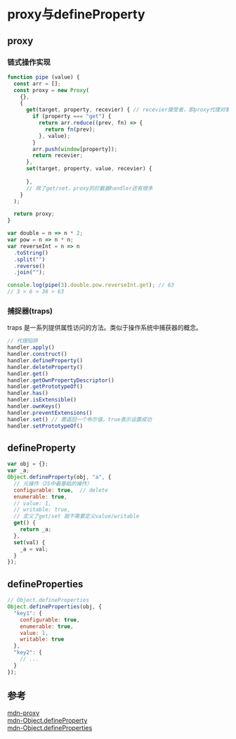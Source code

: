 # proxy与defineProperty

## proxy

### 链式操作实现

```js
function pipe (value) {
  const arr = [];
  const proxy = new Proxy(
    {},
    {
      get(target, property, recevier) { // recevier接受者，即proxy代理对象本身
        if (property === "get") {
          return arr.reduce((prev, fn) => {
            return fn(prev);
          }, value);
        }
        arr.push(window[property]);
        return recevier;
      },
      set(target, property, value, recevier) {
        
      },
      // 除了get/set，proxy的拦截器handler还有很多
    }
  );

  return proxy;
}

var double = n => n * 2;
var pow = n => n * n;
var reverseInt = n => n
  .toString()
  .split("")
  .reverse()
  .join("");

console.log(pipe(3).double.pow.reverseInt.get); // 63
// 3 > 6 > 36 > 63
```

### 捕捉器(traps)

traps 是一系列提供属性访问的方法。类似于操作系统中捕获器的概念。

```js
// 代理陷阱
handler.apply()
handler.construct()
handler.defineProperty()
handler.deleteProperty()
handler.get()
handler.getOwnPropertyDescriptor()
handler.getPrototypeOf()
handler.has()
handler.isExtensible()
handler.ownKeys()
handler.preventExtensions()
handler.set() // 需返回一个布尔值，true表示设置成功
handler.setPrototypeOf()
```



## defineProperty

```js
var obj = {};
var _a;
Object.defineProperty(obj, "a", {
  // 元操作（JS中最基础的操作）
  configurable: true,  // delete
  enumerable: true,
  // value: 1,
  // writable: true,
  // 定义了get/set 就不需要定义value/writable
  get() {
    return _a;
  },
  set(val) {
    _a = val;
  }
});
```

## defineProperties

```js
// Object.defineProperties
Object.defineProperties(obj, {
  "key1": {
    configurable: true,
    enumerable: true,
    value: 1,
    writable: true
  },
  "key2": { 
    // ...
  }
});
```

## 参考

[mdn-proxy](https://developer.mozilla.org/zh-CN/docs/Web/JavaScript/Reference/Global_Objects/Proxy)  
[mdn-Object.defineProperty](https://developer.mozilla.org/zh-CN/docs/Web/JavaScript/Reference/Global_Objects/Object/defineProperty)  
[mdn-Object.defineProperties](https://developer.mozilla.org/zh-CN/docs/Web/JavaScript/Reference/Global_Objects/Object/defineProperties)

